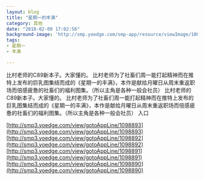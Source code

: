 ```yaml
---
layout: blog
title: "星期一的丰满"
category: 其他
date: "2018-02-09 17:02:56"
background-image: 'http://smp.yoedge.com/smp-app/resource/viewImage/1002752appline.png'
tags:
- 星期一
- 丰满

---
```

比村老师的C89新本子。大家懂的。 比村老师为了社畜们周一能打起精神而在推特上发布的巨乳图集结而成的《星期一的丰满》，本作是献给月曜日从周末重返职场而倍感疲惫的社畜们的福利图集。（所以主角是各种一般会社员）
比村老师的C89新本子。大家懂的。 比村老师为了社畜们周一能打起精神而在推特上发布的巨乳图集结而成的《星期一的丰满》，本作是献给月曜日从周末重返职场而倍感疲惫的社畜们的福利图集。（所以主角是各种一般会社员）
入口

[http://smp3.yoedge.com/view/gotoAppLine/1098893](http://smp3.yoedge.com/view/gotoAppLine/1098893)
[http://smp3.yoedge.com/view/gotoAppLine/1098892](http://smp3.yoedge.com/view/gotoAppLine/1098892)
[http://smp3.yoedge.com/view/gotoAppLine/1098891](http://smp3.yoedge.com/view/gotoAppLine/1098891)
[http://smp3.yoedge.com/view/gotoAppLine/1098890](http://smp3.yoedge.com/view/gotoAppLine/1098890)

        
